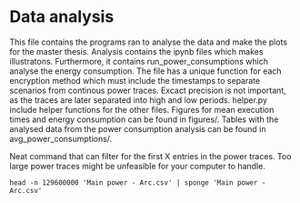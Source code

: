 
# Data analysis

This file contains the programs ran to analyse the data and make the plots for the master thesis. Analysis contains the ipynb files which makes illustratons. Furthermore, it contains run_power_consumptions which analyse the energy consumption. The file has a unique function for each encryption method which must include the timestamps to separate scenarios from continous power traces. Excact precision is not important, as the traces are later separated into high and low periods. helper.py include helper functions for the other files. Figures for mean execution times and energy consumption can be found in figures/. Tables with the analysed data from the power consumption analysis can be found in avg_power_consumptions/. 

Neat command that can filter for the first X entries in the power traces. Too large power traces might be unfeasible for your computer to handle. 
```
head -n 129600000 'Main power - Arc.csv' | sponge 'Main power - Arc.csv'
```